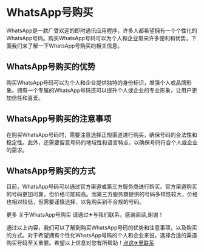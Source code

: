 # WhatsApp号购买

WhatsApp是一款广受欢迎的即时通讯应用程序，许多人都希望拥有一个个性化的WhatsApp号码。购买WhatsApp号码可以为个人和企业带来许多便利和优势。下面我们来了解一下WhatsApp号购买的相关信息。

## WhatsApp号购买的优势

购买WhatsApp号码可以为个人和企业提供独特的身份标识，增强个人或品牌形象。拥有一个专属的WhatsApp号码还可以提升个人或企业的专业形象，让用户更加信任和喜爱。

## WhatsApp号购买的注意事项

在购买WhatsApp号码时，需要注意选择正规渠道进行购买，确保号码的合法性和稳定性。此外，还需要留意号码的地域性和语言特点，以确保号码符合个人或企业的需求。

## WhatsApp号购买的方式

目前，WhatsApp号码可以通过官方渠道或第三方服务商进行购买。官方渠道购买的号码更加可靠，但价格可能较高。而第三方服务商提供的号码多样性较大，价格也相对较低，但需要谨慎选择，以免购买到不合规的号码。

更多 关于WhatsApp号购买 请通过✈与我们联系，感谢阅读,谢谢！

通过以上内容，我们可以了解到购买WhatsApp号码的优势和注意事项，以及购买的方式。对于希望拥有个性化WhatsApp号码的个人和企业来说，选择合适的渠道购买号码至关重要。希望以上信息对您有所帮助！[点这✈里联系](https://lm.k02.cc)